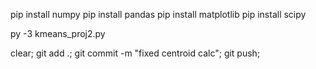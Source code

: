 pip install numpy
pip install pandas
pip install matplotlib
pip install scipy

py -3 kmeans_proj2.py

clear; git add .; git commit -m "fixed centroid calc"; git push;
